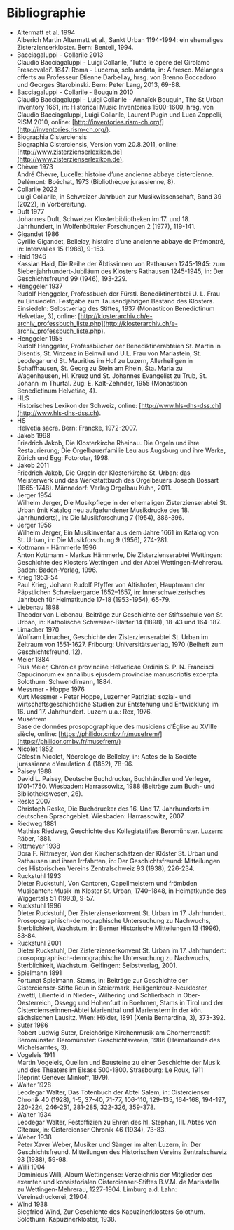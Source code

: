 # Bibliographie

- Altermatt et al. 1994<br/>
Alberich Martin Altermatt et al., Sankt Urban 1194-1994: ein ehemaliges Zisterzienserkloster. Bern: Benteli, 1994.
- Bacciagaluppi - Collarile 2013<br/>
Claudio Bacciagaluppi - Luigi Collarile, ‘Tutte le opere del Girolamo Frescovaldi’. 1647: Roma - Lucerna, solo andata, in: A fresco. Mélanges offerts au Professeur Etienne Darbellay, hrsg. von Brenno Boccadoro und Georges Starobinski. Bern: Peter Lang, 2013, 69-88.
- Bacciagaluppi - Collarile - Bouquin 2010<br/>
Claudio Bacciagaluppi - Luigi Collarile - Annaïck Bouquin, The St Urban Inventory 1661, in: Historical Music Inventories 1500-1600, hrsg. von Claudio Bacciagaluppi, Luigi Collarile, Laurent Pugin und Luca Zoppelli, RISM 2010, online: [http://inventories.rism-ch.org/](http://inventories.rism-ch.org/).
- Biographia Cisterciensis<br/>
Biographia Cisterciensis, Version vom 20.8.2011, online: [http://www.zisterzienserlexikon.de](http://www.zisterzienserlexikon.de).
- Chèvre 1973<br/>
André Chèvre, Lucelle: histoire d’une ancienne abbaye cistercienne. Delémont: Boéchat, 1973 (Bibliothèque jurassienne, 8).
- Collarile 2022<br/>
Luigi Collarile, in Schweizer Jahrbuch zur Musikwissenschaft, Band 39 (2022), in Vorbereitung. 
- Duft 1977<br/>
Johannes Duft, Schweizer Klosterbibliotheken im 17. und 18. Jahrhundert, in Wolfenbütteler Forschungen 2 (1977), 119-141.
- Gigandet 1986<br/>
Cyrille Gigandet, Bellelay, histoire d’une ancienne abbaye de Prémontré, in: Intervalles 15 (1986), 9-153.
- Haid 1946<br/>
Kassian Haid, Die Reihe der Äbtissinnen von Rathausen 1245-1945: zum Siebenjahrhundert-Jubiläum des Klosters Rathausen 1245-1945, in: Der Geschichtsfreund 99 (1946), 193-229.
- Henggeler 1937<br/>
Rudolf Henggeler, Professbuch der Fürstl. Benediktinerabtei U. L. Frau zu Einsiedeln. Festgabe zum Tausendjährigen Bestand des Klosters. Einsiedeln: Selbstverlag des Stiftes, 1937 (Monasticon Benedictinum Helvetiae, 3), online: [http://klosterarchiv.ch/e-archiv_professbuch_liste.php](http://klosterarchiv.ch/e-archiv_professbuch_liste.php).
- Henggeler 1955<br/>
Rudolf Henggeler, Professbücher der Benediktinerabteien St. Martin in Disentis, St. Vinzenz in Beinwil und U.L. Frau von Mariastein, St. Leodegar und St. Mauritius im Hof zu Luzern, Allerheiligen in Schaffhausen, St. Georg zu Stein am Rhein, Sta. Maria zu Wagenhausen, Hl. Kreuz und St. Johannes Evangelist zu Trub, St. Johann im Thurtal. Zug: E. Kalt-Zehnder, 1955 (Monasticon Benedictinum Helvetiae, 4).
- HLS<br/>
Historisches Lexikon der Schweiz, online: [http://www.hls-dhs-dss.ch](http://www.hls-dhs-dss.ch).
- HS<br/>
Helvetia sacra. Bern: Francke, 1972-2007.
- Jakob 1998<br/>
Friedrich Jakob, Die Klosterkirche Rheinau. Die Orgeln und ihre Restaurierung; Die Orgelbauerfamilie Leu aus Augsburg und ihre Werke, Zürich und Egg: Fotorotar, 1998.
- Jakob 2011<br/>
Friedrich Jakob, Die Orgeln der Klosterkirche St. Urban: das Meisterwerk und das Werkstattbuch des Orgelbauers Joseph Bossart (1665-1748). Männedorf: Verlag Orgelbau Kuhn, 2011.
- Jerger 1954<br/>
Wilhelm Jerger, Die Musikpflege in der ehemaligen Zisterzienserabtei St. Urban (mit Katalog neu aufgefundener Musikdrucke des 18. Jahrhunderts), in: Die Musikforschung 7 (1954), 386-396.
- Jerger 1956<br/>
Wilhelm Jerger, Ein Musikinventar aus dem Jahre 1661 im Katalog von St. Urban, in: Die Musikforschung 9 (1956), 274-281.
- Kottmann - Hämmerle 1996<br/>
Anton Kottmann - Markus Hämmerle, Die Zisterzienserabtei Wettingen: Geschichte des Klosters Wettingen und der Abtei Wettingen-Mehrerau. Baden: Baden-Verlag, 1996.
- Krieg 1953-54<br/>
Paul Krieg, Johann Rudolf Pfyffer von Altishofen, Hauptmann der Päpstlichen Schweizergarde 1652–1657, in: Innerschweizerisches Jahrbuch für Heimatkunde 17-18 (1953-1954), 65-79.
- Liebenau 1898<br/>
Theodor von Liebenau, Beiträge zur Geschichte der Stiftsschule von St. Urban, in: Katholische Schweizer-Blätter 14 (1898), 18-43 und 164-187.
- Limacher 1970<br/>
Wolfram Limacher, Geschichte der Zisterzienserabtei St. Urban im Zeitraum von 1551-1627. Fribourg: Universitätsverlag, 1970 (Beiheft zum Geschichtsfreund, 12).
- Meier 1884<br/>
Pius Meier, Chronica provinciae Helveticae Ordinis S. P. N. Francisci Capucinorum ex annalibus ejusdem provinciae manuscriptis excerpta. Solothurn: Schwendimann, 1884.
- Messmer - Hoppe 1976<br/>
Kurt Messmer - Peter Hoppe, Luzerner Patriziat: sozial- und wirtschaftsgeschichtliche Studien zur Entstehung und Entwicklung im 16. und 17. Jahrhundert. Luzern u.a.: Rex, 1976.
- Muséfrem<br/>
Base de données prosopographique des musiciens d’Église au XVIIIe siècle, online: [https://philidor.cmbv.fr/musefrem/](https://philidor.cmbv.fr/musefrem/) 
- Nicolet 1852<br/>
Célestin Nicolet, Nécrologe de Bellelay, in: Actes de la Société jurassienne d’émulation 4 (1852), 78-96.
- Paisey 1988<br/>
David L. Paisey, Deutsche Buchdrucker, Buchhändler und Verleger, 1701-1750. Wiesbaden: Harrassowitz, 1988 (Beiträge zum Buch- und Bibliothekswesen, 26).
- Reske 2007<br/>
Christoph Reske, Die Buchdrucker des 16. Und 17. Jahrhunderts im deutschen Sprachgebiet. Wiesbaden: Harrassowitz, 2007.
- Riedweg 1881<br/>
Mathias Riedweg, Geschichte des Kollegiatstiftes Beromünster. Luzern: Räber, 1881.
- Rittmeyer 1938<br/>
Dora F. Rittmeyer, Von der Kirchenschätzen der Klöster St. Urban und Rathausen und ihren Irrfahrten, in: Der Geschichtsfreund: Mitteilungen des Historischen Vereins Zentralschweiz 93 (1938), 226-234.
- Ruckstuhl 1993<br/>
Dieter Ruckstuhl, Von Cantoren, Capellmeistern und frömbden Musicanten: Musik im Kloster St. Urban, 1740–1848, in Heimatkunde des Wiggertals 51 (1993), 9-57.
- Ruckstuhl 1996<br/>
Dieter Ruckstuhl, Der Zisterzienserkonvent St. Urban im 17. Jahrhundert. Prosopographisch-demographische Untersuchung zu Nachwuchs, Sterblichkeit, Wachstum, in: Berner Historische Mitteilungen 13 (1996), 83-84.
- Ruckstuhl 2001<br/>
Dieter Ruckstuhl, Der Zisterzienserkonvent St. Urban im 17. Jahrhundert: prosopographisch-demographische Untersuchung zu Nachwuchs, Sterblichkeit, Wachstum. Gelfingen: Selbstverlag, 2001.
- Spielmann 1891<br/>
Fortunat Spielmann, Stams, in: Beiträge zur Geschichte der Cistercienser-Stifte Reun in Steiermark, Heiligenkreuz-Neukloster, Zwettl, Lilienfeld in Nieder-, Wilhering und Schlierbach in Ober-Oesterreich, Ossegg und Hohenfurt in Boehmen, Stams in Tirol und der Cistercienserinnen-Abtei Marienthal und Marienstern in der kön. sächsischen Lausitz. Wien: Hölder, 1891 (Xenia Bernardina, 3), 373-392.
- Suter 1986<br/>
Robert Ludwig Suter, Dreichörige Kirchenmusik am Chorherrenstift Beromünster. Beromünster: Geschichtsverein, 1986 (Heimatkunde des Michelsamtes, 3).
- Vogeleis 1911<br/>
Martin Vogeleis, Quellen und Bausteine zu einer Geschichte der Musik und des Theaters im Elsass 500-1800. Strasbourg: Le Roux, 1911 (Reprint Genève: Minkoff, 1979).
- Walter 1928<br/>
Leodegar Walter, Das Totenbuch der Abtei Salem, in: Cistercienser Chronik 40 (1928), 1-5, 37-40, 71-77, 106-110, 129-135, 164-168, 194-197, 220-224, 246-251, 281-285, 322-326, 359-378.
- Walter 1934<br/>
Leodegar Walter, Festoffizien zu Ehren des hl. Stephan, III. Abtes von Cîteaux, in: Cistercienser Chronik 46 (1934), 73-83.
- Weber 1938<br/>
Peter Xaver Weber, Musiker und Sänger im alten Luzern, in: Der Geschichtsfreund. Mitteilungen des Historischen Vereins Zentralschweiz 93 (1938), 59-98.
- Willi 1904<br/>
Dominicus Willi, Album Wettingense: Verzeichnis der Mitglieder des exemten und konsistorialen Cistercienser-Stiftes B.V.M. de Marisstella zu Wettingen-Mehrerau, 1227-1904. Limburg a.d. Lahn: Vereinsdruckerei, 21904.
- Wind 1938<br/>
Siegfried Wind, Zur Geschichte des Kapuzinerklosters Solothurn. Solothurn: Kapuzinerkloster, 1938.<br/>
